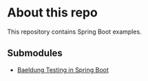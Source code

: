 # About this repo

This repository contains Spring Boot examples.

## Submodules
- [Baeldung Testing in Spring Boot](https://www.baeldung.com/spring-boot-testing)

 